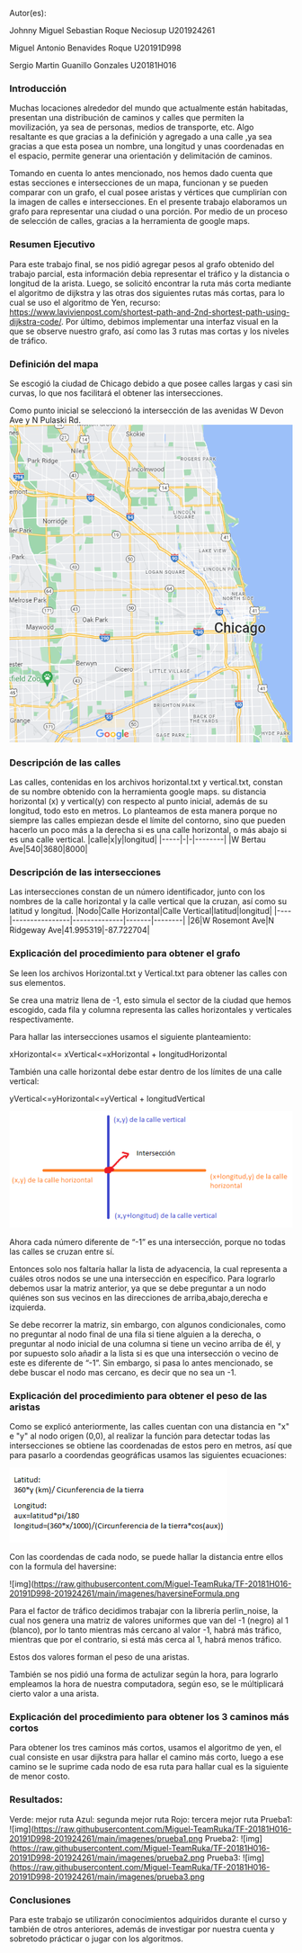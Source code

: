 ﻿Autor(es):

Johnny Miguel Sebastian Roque Neciosup U201924261

Miguel Antonio Benavides Roque U20191D998

Sergio Martin Guanillo Gonzales U20181H016


### Introducción

Muchas locaciones alrededor del mundo que actualmente están habitadas, presentan una distribución de caminos y calles que permiten la movilización, ya sea de personas, medios de transporte, etc. Algo resaltante es que gracias a la definición y agregado a una calle ,ya sea gracias a que esta posea un nombre, una longitud y unas coordenadas en el espacio, permite generar una orientación y delimitación de caminos.

Tomando en cuenta lo antes mencionado, nos hemos dado cuenta que estas secciones e intersecciones de un mapa, funcionan y se pueden comparar con un grafo, el cual posee aristas y vértices que cumplirían con la imagen de calles e intersecciones. En el presente trabajo elaboramos un grafo para representar una ciudad o una porción. Por medio de un proceso de selección de calles, gracias a la herramienta de google maps.


### Resumen Ejecutivo
Para este trabajo final, se nos pidió agregar pesos al grafo obtenido del trabajo parcial, esta información debia representar el tráfico y la distancia o longitud de la arista. Luego, se solicitó encontrar la ruta más corta mediante el algoritmo de dijkstra y las otras dos siguientes rutas más cortas, para lo cual se uso el algoritmo de Yen, recurso: https://www.lavivienpost.com/shortest-path-and-2nd-shortest-path-using-dijkstra-code/. Por último, debimos implementar una interfaz visual en la que se observe nuestro grafo, así como las 3 rutas mas cortas y los niveles de tráfico. 


### Definición del mapa

Se escogió la ciudad de Chicago debido a que posee calles largas y casi sin curvas, lo que nos facilitará el obtener las intersecciones.

Como punto inicial se seleccionó la intersección de las avenidas W Devon Ave y N Pulaski Rd.
![img](https://raw.githubusercontent.com/Miguel-TeamRuka/TF-20181H016-20191D998-201924261/main/imagenes/mapa.png)

### Descripción de las calles

Las calles, contenidas en los archivos horizontal.txt y vertical.txt, constan de su nombre obtenido con la herramienta google maps. su distancia horizontal (x) y vertical(y) con respecto al punto inicial, además de su longitud, todo esto en metros. Lo planteamos de esta manera porque no siempre las calles empiezan desde el límite del contorno, sino que pueden hacerlo un poco más a la derecha si es una calle horizontal, o más abajo si es una calle vertical.
|calle|x|y|longitud|
|-----|-|-|--------|
|W Bertau Ave|540|3680|8000|

### Descripción de las intersecciones

Las intersecciones constan de un número identificador, junto con los nombres de la calle horizontal y la calle vertical que la cruzan, así como su latitud y longitud.
|Nodo|Calle Horizontal|Calle Vertical|latitud|longitud|
|----|----------------|--------------|-------|--------|
|26|W Rosemont Ave|N Ridgeway Ave|41.995319|-87.722704|

### Explicación del procedimiento para obtener el grafo

Se leen los archivos Horizontal.txt y Vertical.txt para obtener las calles con sus elementos.

Se crea una matriz llena de -1, esto simula el sector de la ciudad que hemos escogido, cada fila y columna representa las calles horizontales y verticales respectivamente.

Para hallar las intersecciones usamos el siguiente planteamiento:

xHorizontal<= xVertical<=xHorizontal + longitudHorizontal

También una calle horizontal debe estar dentro de los límites de una calle vertical:

yVertical<=yHorizontal<=yVertical + longitudVertical

![img](https://raw.githubusercontent.com/Miguel-TeamRuka/TF-20181H016-20191D998-201924261/main/imagenes/interseccion-forma.png)

Ahora cada número diferente de “-1” es una intersección, porque no todas las calles se cruzan entre sí.

Entonces solo nos faltaría hallar la lista de adyacencia, la cual representa a cuáles otros nodos se une una intersección en específico. Para lograrlo debemos usar la matriz anterior, ya que se debe preguntar a un nodo quiénes son sus vecinos en las direcciones de arriba,abajo,derecha e izquierda.

Se debe recorrer la matriz, sin embargo, con algunos condicionales, como no preguntar al nodo final de una fila si tiene alguien a la derecha, o preguntar al nodo inicial de una columna si tiene un vecino arriba de él, y por supuesto solo añadir a la lista si es que una intersección o vecino de este es diferente de “-1”. Sin embargo, si pasa lo antes mencionado, se debe buscar el nodo mas cercano, es decir que no sea un -1.

### Explicación del procedimiento para obtener el peso de las aristas

Como se explicó anteriormente, las calles cuentan con una distancia en "x" e "y" al nodo origen (0,0), al realizar la función para detectar todas las intersecciones se obtiene las coordenadas de estos pero en metros, así que para pasarlo a coordendas geográficas usamos las siguientes ecuaciones: 

![img](https://raw.githubusercontent.com/Miguel-TeamRuka/TF-20181H016-20191D998-201924261/main/imagenes/latlon.PNG)

Con las coordendas de cada nodo, se puede hallar la distancia entre ellos con la formula del haversine:

![img](https://raw.githubusercontent.com/Miguel-TeamRuka/TF-20181H016-20191D998-201924261/main/imagenes/haversineFormula.png

Para el factor de tráfico decidimos trabajar con la librería perlin_noise, la cual nos genera una matriz de valores uniformes que van del -1 (negro) al 1 (blanco), por lo tanto mientras más cercano al valor -1, habrá más tráfico, mientras que por el contrario, si está más cerca al 1, habrá menos tráfico.

Estos dos valores forman el peso de una aristas.

También se nos pidió una forma de actulizar según la hora, para lograrlo empleamos la hora de nuestra computadora, según eso, se le múltiplicará cierto valor a una arista.

### Explicación del procedimiento para obtener los 3 caminos más cortos

Para obtener los tres caminos más cortos, usamos el algoritmo de yen, el cual consiste en usar dijkstra para hallar el camino más corto, luego a ese camino se le suprime cada nodo de esa ruta para hallar cual es la siguiente de menor costo.

### Resultados:
Verde: mejor ruta
Azul:  segunda mejor ruta
Rojo: tercera mejor ruta
Prueba1:
![img](https://raw.githubusercontent.com/Miguel-TeamRuka/TF-20181H016-20191D998-201924261/main/imagenes/prueba1.png
Prueba2:
![img](https://raw.githubusercontent.com/Miguel-TeamRuka/TF-20181H016-20191D998-201924261/main/imagenes/prueba2.png
Prueba3:
![img](https://raw.githubusercontent.com/Miguel-TeamRuka/TF-20181H016-20191D998-201924261/main/imagenes/prueba3.png

### Conclusiones

Para este trabajo se utilizarón conocimientos adquiridos durante el curso y también de otros anteriores, además de investigar por nuestra cuenta y sobretodo prácticar o jugar con los algoritmos.

